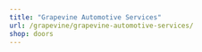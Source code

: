 ```yaml
---
title: "Grapevine Automotive Services"
url: /grapevine/grapevine-automotive-services/
shop: doors
---
```

